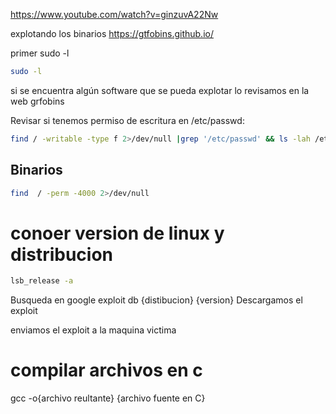 
https://www.youtube.com/watch?v=ginzuvA22Nw

explotando los binarios
https://gtfobins.github.io/

primer sudo -l

```sh fold:"Revisar tenemos permiso de algun programa como root"
sudo -l
```
si se encuentra algún software que se pueda explotar lo revisamos en la web grfobins




Revisar si tenemos permiso de escritura en /etc/passwd:

```sh fold:"Revisar si tenemos permiso de escritura en /etc/passwd"
find / -writable -type f 2>/dev/null |grep '/etc/passwd' && ls -lah /etc/passwd
```


## Binarios

```sh fold:"Revisar binarios que se puedan explotar"
find  / -perm -4000 2>/dev/null  
```

# conoer  version de linux y distribucion

```sh fold:"conocer version de linux"
lsb_release -a
```

Busqueda en google
exploit db {distibucion}  {version}
Descargamos el exploit

enviamos el exploit a la maquina victima


# compilar archivos en c
gcc -o{archivo reultante} {archivo fuente en C}